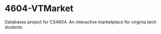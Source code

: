 # 4604-VTMarket
Databases project for CS4604. An interactive marketplace for virginia tech students
